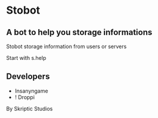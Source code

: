 # Stobot
## A bot to help you storage informations

Stobot storage information from users or servers

Start with s.help

## Developers
- Insanyngame
- ! Droppi

By Skriptic Studios